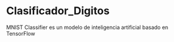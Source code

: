 # Clasificador_Digitos
MNIST Classifier es un modelo de inteligencia artificial basado en TensorFlow
